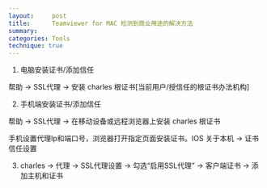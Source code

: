 ```yaml
---
layout:     post
title:      Teamviewer for MAC 检测到商业用途的解决方法
summary:
categories: Tools
technique: true
---
```


1. 电脑安装证书/添加信任

帮助 -> SSL代理 -> 安装 charles 根证书[当前用户/授信任的根证书办法机构]

2. 手机端安装证书/添加信任

帮助 -> SSL代理 -> 在移动设备或远程浏览器上安装  charles 根证书

手机设置代理Ip和端口号，浏览器打开指定页面安装证书。IOS 关于本机 -> 证书信任设置

3. charles -> 代理 -> SSL代理设置 -> 勾选“启用SSL代理” -> 客户端证书 -> 添加主机和证书
